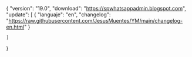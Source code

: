 {
	"version": "19.0",
	"download": "https://spwhatsappadmin.blogspot.com",
	"update": [
		{
			"languaje": "en",
			"changelog": "https://raw.githubusercontent.com/JesusMuentes/YM/main/changelog-en.html"
		}
		
	]
}
